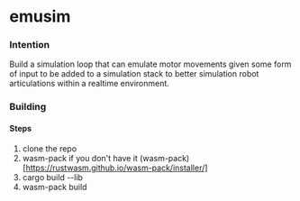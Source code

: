 # emusim

### Intention

Build a simulation loop that can emulate motor movements given some form of input to be added to a simulation stack to better simulation robot articulations within a realtime environment.

### Building

#### Steps

1. clone the repo
2. wasm-pack if you don't have it (wasm-pack)[https://rustwasm.github.io/wasm-pack/installer/]
3. cargo build --lib
4. wasm-pack build